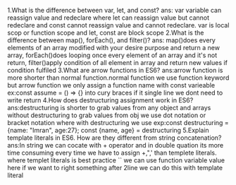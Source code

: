 1.What is the difference between var, let, and const?
ans: var variable can reassign value and redeclare where let can reassign value but cannot redeclare and const cannot reassign value and cannot redeclare. var is local scop or function scope and let, const are block scope
2.What is the difference between map(), forEach(), and filter()?
 ans: map()does every elements of an array modified with your desire purpose and return a new array, forEach()does looping once every element of an array and it's not return, filter()apply condition of all element in array and return new values if condition fulfiled
3.What are arrow functions in ES6? 
ans:arrow function is more shorter than normal function.normal function we use function keyword but arrow function we only assign a function name with const varieable ex:const assume = () => {} into cury braces if it single line we dont need to write return
4.How does destructuring assignment work in ES6? 
ans:destructuring is shorter to grab values from any object and arrays without destructuring to grab values from obj we use dot notation or bracket notation where with destructuring we use exp:const destructuring = {name: "Imran", age:27}; const {name, age} = destructuring
5.Explain template literals in ES6. How are they different from string concatenation? 
ans:In string we can cocate with + operator and in double quation its more time consuming every time we have to assign +,",' than templete literals. where templet literals is best practice `` we can use function variable value here if we want to right something after 2line we can do this with template literal